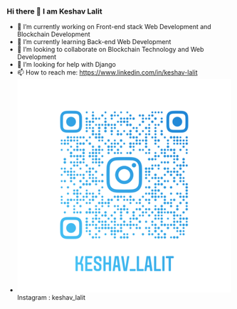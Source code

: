 ### Hi there 👋 I am Keshav Lalit

- 🔭 I’m currently working on Front-end stack Web Development and Blockchain Development
- 🌱 I’m currently learning Back-end Web Development
- 👯 I’m looking to collaborate on Blockchain Technology and Web Development
- 🤔 I’m looking for help with Django
- 📫 How to reach me: https://www.linkedin.com/in/keshav-lalit
-  <img src="keshav_lalit_nametag.png">  Instagram : keshav_lalit 


